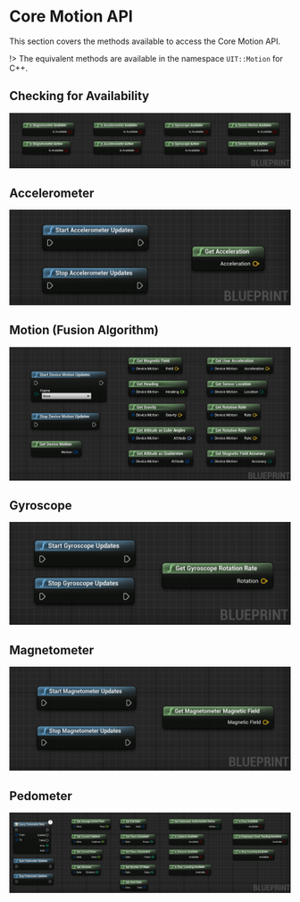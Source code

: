 # Core Motion API

This section covers the methods available to access the Core Motion API.

!> The equivalent methods are available in the namespace `UIT::Motion` for C++.

## Checking for Availability

<div class="centered">
<img src="_images/MotionAvailability.png"/>
</div>

## Accelerometer
<div class="centered">
<img src="_images/Accelerometer.png"/>
</div>

## Motion (Fusion Algorithm)
<div class="centered">
<img src="_images/Motion.png"/>
</div>

## Gyroscope
<div class="centered">
<img src="_images/Gyroscope.png"/>
</div>

## Magnetometer
<div class="centered">
<img src="_images/Magnetometer.png"/>
</div>

## Pedometer
<div class="centered">
<img src="_images/Pedometer.png"/>
</div>


